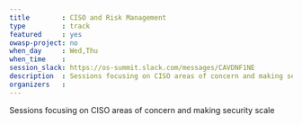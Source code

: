 ```yaml
---
title        : CISO and Risk Management
type         : track
featured     : yes
owasp-project: no
when_day     : Wed,Thu
when_time    :
session_slack: https://os-summit.slack.com/messages/CAVDNF1NE
description  : Sessions focusing on CISO areas of concern and making security scale
organizers   :
---
```


Sessions focusing on CISO areas of concern and making security scale
